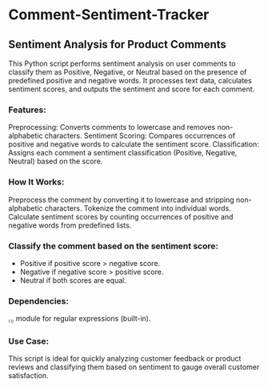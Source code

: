 # Comment-Sentiment-Tracker

## Sentiment Analysis for Product Comments
This Python script performs sentiment analysis on user comments to classify them as Positive, Negative, or Neutral based on the presence of predefined positive and negative words. It processes text data, calculates sentiment scores, and outputs the sentiment and score for each comment.

### Features:

Preprocessing: Converts comments to lowercase and removes non-alphabetic characters.
Sentiment Scoring: Compares occurrences of positive and negative words to calculate the sentiment score.
Classification: Assigns each comment a sentiment classification (Positive, Negative, Neutral) based on the score.


### How It Works:

Preprocess the comment by converting it to lowercase and stripping non-alphabetic characters.
Tokenize the comment into individual words.
Calculate sentiment scores by counting occurrences of positive and negative words from predefined lists.


### Classify the comment based on the sentiment score:

- Positive if positive score > negative score.
- Negative if negative score > positive score.
- Neutral if both scores are equal.


### Dependencies: 

<sub style="color: grey;">re</sub> module for regular expressions (built-in).


### Use Case:

This script is ideal for quickly analyzing customer feedback or product reviews and classifying them based on sentiment to gauge overall customer satisfaction.
 
